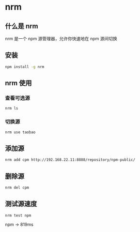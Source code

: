# nrm

## 什么是 nrm

nrm 是一个 npm 源管理器，允许你快速地在 npm 源间切换

## 安装

```sh
npm install -g nrm
```

## nrm 使用

### 查看可选源

```sh
nrm ls
```

### 切换源

```js
nrm use taobao
```

## 添加源

```sh
nrm add cpm http://192.168.22.11:8888/repository/npm-public/
```

## 删除源

```sh
nrm del cpm
```

## 测试源速度

```sh
nrm test npm
```

npm -> 819ms
